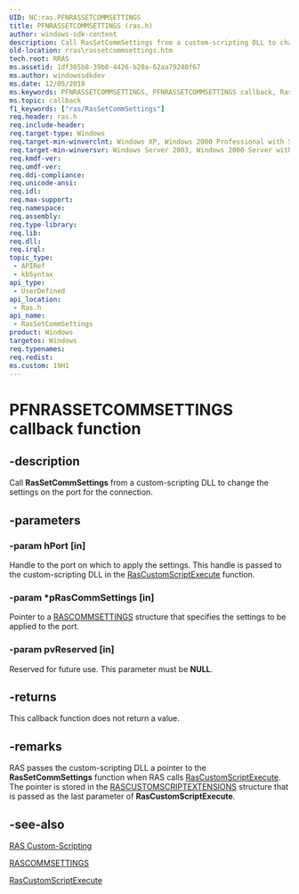 ```yaml
---
UID: NC:ras.PFNRASSETCOMMSETTINGS
title: PFNRASSETCOMMSETTINGS (ras.h)
author: windows-sdk-content
description: Call RasSetCommSettings from a custom-scripting DLL to change the settings on the port for the connection.
old-location: rras\rassetcommsettings.htm
tech.root: RRAS
ms.assetid: 1df305b8-39b0-4426-b20a-62aa79240f67
ms.author: windowssdkdev
ms.date: 12/05/2018
ms.keywords: PFNRASSETCOMMSETTINGS, PFNRASSETCOMMSETTINGS callback, RasSetCommSettings, RasSetCommSettings callback function [RAS], _ras_rassetcommsettings, ras/RasSetCommSettings, rras.rassetcommsettings
ms.topic: callback
f1_keywords: ["ras/RasSetCommSettings"]
req.header: ras.h
req.include-header: 
req.target-type: Windows
req.target-min-winverclnt: Windows XP, Windows 2000 Professional with SP2 [desktop apps only]
req.target-min-winversvr: Windows Server 2003, Windows 2000 Server with SP2 [desktop apps only]
req.kmdf-ver: 
req.umdf-ver: 
req.ddi-compliance: 
req.unicode-ansi: 
req.idl: 
req.max-support: 
req.namespace: 
req.assembly: 
req.type-library: 
req.lib: 
req.dll: 
req.irql: 
topic_type:
 - APIRef
 - kbSyntax
api_type:
 - UserDefined
api_location:
 - Ras.h
api_name:
 - RasSetCommSettings
product: Windows
targetos: Windows
req.typenames: 
req.redist: 
ms.custom: 19H1
---
```


# PFNRASSETCOMMSETTINGS callback function


## -description


Call 
<b>RasSetCommSettings</b> from a custom-scripting DLL to change the settings on the port for the connection.


## -parameters




### -param hPort [in]

Handle to the port on which to apply the settings. This handle is passed to the custom-scripting DLL in the 
<a href="https://docs.microsoft.com/windows/desktop/api/ras/nc-ras-rascustomscriptexecutefn">RasCustomScriptExecute</a> function.


### -param *pRasCommSettings [in]

Pointer to a 
<a href="https://docs.microsoft.com/previous-versions/windows/desktop/legacy/aa376724(v=vs.85)">RASCOMMSETTINGS</a> structure that specifies the settings to be applied to the port.


### -param pvReserved [in]

Reserved for future use. This parameter must be <b>NULL</b>.


## -returns



This callback function does not return a value.




## -remarks



RAS passes the custom-scripting DLL a pointer to the 
<b>RasSetCommSettings</b> function when RAS calls 
<a href="https://docs.microsoft.com/windows/desktop/api/ras/nc-ras-rascustomscriptexecutefn">RasCustomScriptExecute</a>. The pointer is stored in the 
<a href="https://docs.microsoft.com/previous-versions/windows/desktop/legacy/aa376738(v=vs.85)">RASCUSTOMSCRIPTEXTENSIONS</a> structure that is passed as the last parameter of 
<b>RasCustomScriptExecute</b>.




## -see-also




<a href="https://docs.microsoft.com/windows/desktop/RRAS/ras-custom-scripting">RAS Custom-Scripting</a>



<a href="https://docs.microsoft.com/previous-versions/windows/desktop/legacy/aa376724(v=vs.85)">RASCOMMSETTINGS</a>



<a href="https://docs.microsoft.com/windows/desktop/api/ras/nc-ras-rascustomscriptexecutefn">RasCustomScriptExecute</a>
 

 

